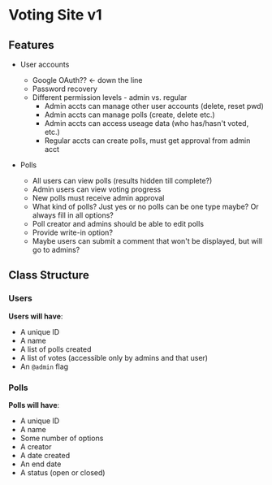 # Voting Site v1

## Features

- User accounts
  - Google OAuth?? <- down the line
  - Password recovery
  - Different permission levels - admin vs. regular
    - Admin accts can manage other user accounts (delete, reset pwd)
    - Admin accts can manage polls (create, delete etc.)
    - Admin accts can access useage data (who has/hasn't voted, etc.)
    - Regular accts can create polls, must get approval from admin acct

- Polls
  - All users can view polls (results hidden till complete?)
  - Admin users can view voting progress
  - New polls must receive admin approval
  - What kind of polls? Just yes or no polls can be one type maybe? Or always
    fill in all options?
  - Poll creator and admins should be able to edit polls
  - Provide write-in option?
  - Maybe users can submit a comment that won't be displayed, but will go to
    admins?


## Class Structure

### Users

**Users will have**:
  - A unique ID
  - A name
  - A list of polls created
  - A list of votes (accessible only by admins and that user)
  - An `@admin` flag

### Polls

**Polls will have**:
  - A unique ID
  - A name
  - Some number of options
  - A creator
  - A date created
  - An end date
  - A status (open or closed)
